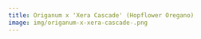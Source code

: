 ```yaml
---
title: Origanum x 'Xera Cascade' (Hopflower Oregano)
image: img/origanum-x-xera-cascade-.png
---
```

